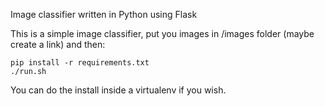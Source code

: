 Image classifier written in Python using Flask

This is a simple image classifier, put you images in /images folder (maybe create a link) and then:

    pip install -r requirements.txt
    ./run.sh
    
You can do the install inside a virtualenv if you wish.

